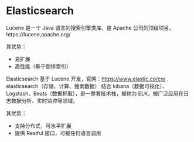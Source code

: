 # Elasticsearch

Lucene 是一个 Java 语言的搜索引擎类库，是 Apache 公司的顶级项目。  https://lucene,apache.org/

其优势：

- 易扩展
- 高性能（基于倒排索引）

Elasticsearch 基于 Lucene 开发，官网：https://www.elastic.co/cn/ . elasticsearch（存储、计算、搜索数据） 结合 kibana（数据可视化）、Logstash、Beats（数据抓取），是一整套技术栈，被称为 ELK，被广泛应用在日志数据分析、实时监控等领域。

其优势：

- 支持分布式，可水平扩展
- 提供 Restful 接口，可被任何语言调用